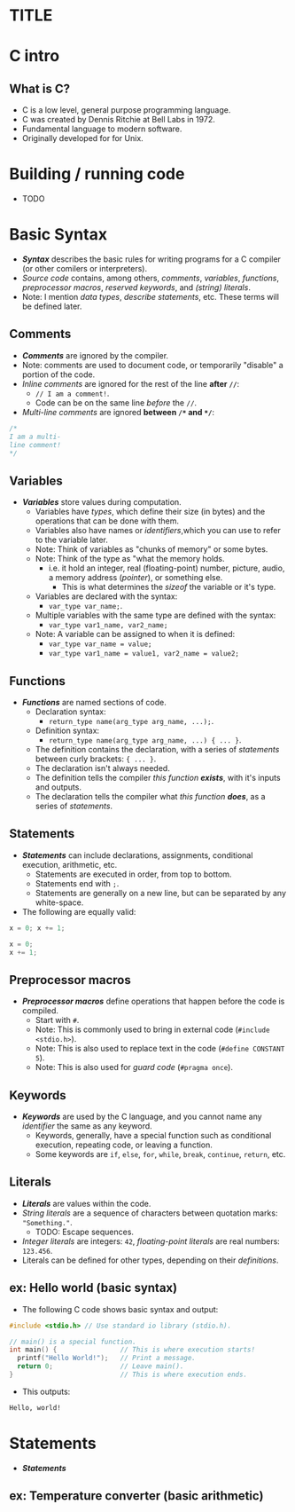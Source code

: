 # TITLE

# C intro

## What is C?
- C is a low level, general purpose programming language.
- C was created by Dennis Ritchie at Bell Labs in 1972.
- Fundamental language to modern software.
- Originally developed for for Unix.
# Building / running code
- TODO 
# Basic Syntax
- **_Syntax_** describes the basic rules for writing programs for a C compiler (or other comilers or interpreters).
- _Source code_ contains, among others, _comments_, _variables_, _functions_, _preprocessor macros_, _reserved keywords_, and _(string) literals_.
- Note: I mention _data types_, _describe statements_, etc. These terms will be defined later. 
## Comments
- **_Comments_** are ignored by the compiler.
- Note: comments are used to document code, or temporarily "disable" a portion of the code.
- _Inline comments_ are ignored for the rest of the line **after `//`**:
	- `// I am a comment!`.
	- Code can be on the same line *before* the `//`.
- *Multi-line comments* are ignored **between `/*` and `*/`**:
```C
/*
I am a multi-
line comment!
*/
```
## Variables
- **_Variables_** store values during computation.
	- Variables have _types_, which define their size (in bytes) and the operations that can be done with them.
 	- Variables also have names or _identifiers_,which you can use to refer to the variable later.
	- Note: Think of variables as "chunks of memory" or some bytes.
 	- Note: Think of the type as "what the memory holds.
  		- i.e. it hold an integer, real (floating-point) number, picture, audio, a memory address (_pointer_), or something else.
    		- This is what determines the _sizeof_ the variable or it's type.
	- Variables are declared with the syntax:
		- `var_type var_name;`.
	- Multiple variables with the same type are defined with the syntax:
		- `var_type var1_name, var2_name;`
	- Note: A variable can be assigned to when it is defined:
		- `var_type var_name = value;`
		- `var_type var1_name = value1, var2_name = value2;`
## Functions
- **_Functions_** are named sections of code.
	- Declaration syntax:
		- `return_type name(arg_type arg_name, ...);`.
	- Definition syntax:
		- `return_type name(arg_type arg_name, ...) { ... }`.
	- The definition contains the declaration, with a series of _statements_ between curly brackets: `{ ... }`. 
	- The declaration isn't always needed.
	- The definition tells the compiler _this function **exists**_, with it's inputs and outputs.
	- The declaration tells the compiler what _this function **does**_, as a series of _statements_.
## Statements
- **_Statements_** can include declarations, assignments, conditional execution, arithmetic, etc.
	- Statements are executed in order, from top to bottom.
	- Statements end with `;`.
	- Statements are generally on a new line, but can be separated by any white-space.
- The following are equally valid:
```C
x = 0; x += 1;
```
```C
x = 0;
x += 1;
```
## Preprocessor macros
- **_Preprocessor macros_** define operations that happen before the code is compiled.
	- Start with `#`.
	- Note: This is commonly used to bring in external code (`#include <stdio.h>`).
	- Note: This is also used to replace text in the code (`#define CONSTANT 5`).
	- Note: This is also used for _guard code_ (`#pragma once`).
## Keywords
- **_Keywords_** are used by the C language, and you cannot name any _identifier_ the same as any keyword.
	- Keywords, generally, have a special function such as conditional execution, repeating code, or leaving a function.
	- Some keywords are `if`, `else`, `for`, `while`, `break`, `continue`, `return`, etc.
## Literals
- **_Literals_** are values within the code.
- _String literals_ are a sequence of characters between quotation marks: `"Something."`.
	- TODO: Escape sequences.
- _Integer literals_ are integers: `42`, _floating-point literals_ are real numbers: `123.456`.
- Literals can be defined for other types, depending on their _definitions_.
## ex: Hello world (basic syntax)
- The following C code shows basic syntax and output:
```C
#include <stdio.h> // Use standard io library (stdio.h).

// main() is a special function.
int main() {                // This is where execution starts!
  printf("Hello World!");	// Print a message.
  return 0;					// Leave main().
}                           // This is where execution ends.
```
- This outputs:
```bash
Hello, world!

```

# Statements
- **_Statements_** 
## ex: Temperature converter (basic arithmetic)
